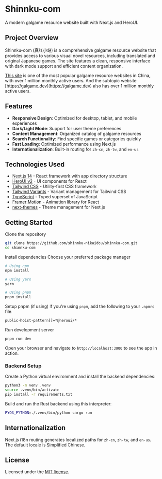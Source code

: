 # Shinnku-com

A modern galgame resource website built with Next.js and HeroUI.

## Project Overview

Shinnku-com (真红小站) is a comprehensive galgame resource website that provides
access to various visual novel resources, including translated and original
Japanese games. The site features a clean, responsive interface with dark mode
support and efficient content organization.

[This site](https://www.shinnku.com) is one of the most popular galgame resource
websites in China, with over 1 million monthly active users. And the subtopic
website [https://galgame.dev](https://galgame.dev) also has over 1 million
monthly active users.

## Features

- **Responsive Design**: Optimized for desktop, tablet, and mobile experiences
- **Dark/Light Mode**: Support for user theme preferences
- **Content Management**: Organized catalog of galgame resources
- **Search Functionality**: Find specific games or categories quickly
- **Fast Loading**: Optimized performance using Next.js
- **Internationalization**: Built-in routing for `zh-cn`, `zh-tw`, and `en-us`

## Technologies Used

- [Next.js 14](https://nextjs.org/docs/getting-started) - React framework with
  app directory structure
- [HeroUI v2](https://heroui.com/) - UI components for React
- [Tailwind CSS](https://tailwindcss.com/) - Utility-first CSS framework
- [Tailwind Variants](https://tailwind-variants.org) - Variant management for
  Tailwind CSS
- [TypeScript](https://www.typescriptlang.org/) - Typed superset of JavaScript
- [Framer Motion](https://www.framer.com/motion/) - Animation library for React
- [next-themes](https://github.com/pacocoursey/next-themes) - Theme management
  for Next.js

## Getting Started

Clone the repository

```bash
git clone https://github.com/shinnku-nikaidou/shinnku-com.git
cd shinnku-com
```

Install dependencies Choose your preferred package manager

```bash
# Using npm
npm install

# Using yarn
yarn

# Using pnpm
pnpm install
```

Setup pnpm (if using) If you're using `pnpm`, add the following to your `.npmrc`
file:

```bash
public-hoist-pattern[]=*@heroui/*
```

Run development server

```bash
pnpm run dev
```

Open your browser and navigate to `http://localhost:3000` to see the app in
action.

### Backend Setup

Create a Python virtual environment and install the backend dependencies:

```bash
python3 -m venv .venv
source .venv/bin/activate
pip install -r requirements.txt
```

Build and run the Rust backend using this interpreter:

```bash
PYO3_PYTHON=./.venv/bin/python cargo run
```

## Internationalization

Next.js i18n routing generates localized paths for `zh-cn`, `zh-tw`, and `en-us`. The default locale is Simplified Chinese.

## License

Licensed under the
[MIT license](https://github.com/shinnku-nikaidou/shinnku-com/blob/main/LICENSE).
